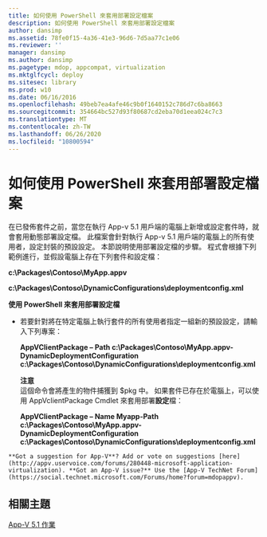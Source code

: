 ```yaml
---
title: 如何使用 PowerShell 來套用部署設定檔案
description: 如何使用 PowerShell 來套用部署設定檔案
author: dansimp
ms.assetid: 78fe0f15-4a36-41e3-96d6-7d5aa77c1e06
ms.reviewer: ''
manager: dansimp
ms.author: dansimp
ms.pagetype: mdop, appcompat, virtualization
ms.mktglfcycl: deploy
ms.sitesec: library
ms.prod: w10
ms.date: 06/16/2016
ms.openlocfilehash: 49beb7ea4afe46c9b0f1640152c786d7c6ba8663
ms.sourcegitcommit: 354664bc527d93f80687cd2eba70d1eea024c7c3
ms.translationtype: MT
ms.contentlocale: zh-TW
ms.lasthandoff: 06/26/2020
ms.locfileid: "10800594"
---
```

# 如何使用 PowerShell 來套用部署設定檔案


在已發佈套件之前，當您在執行 App-v 5.1 用戶端的電腦上新增或設定套件時，就會套用動態部署設定檔。 此檔案會針對執行 App-v 5.1 用戶端的電腦上的所有使用者，設定封裝的預設設定。 本節說明使用部署設定檔的步驟。 程式會根據下列範例進行，並假設電腦上存在下列套件和設定檔：

**c:\\Packages\\Contoso\\MyApp.appv**

**c:\\Packages\\Contoso\\DynamicConfigurations\\deploymentconfig.xml**

**使用 PowerShell 來套用部署設定檔**

-   若要針對將在特定電腦上執行套件的所有使用者指定一組新的預設設定，請輸入下列專案：

    **AppVClientPackage – Path c:\\Packages\\Contoso\\MyApp.appv-DynamicDeploymentConfiguration c:\\Packages\\Contoso\\DynamicConfigurations\\deploymentconfig.xml**

    **注意**  
    這個命令會將產生的物件捕獲到 $pkg 中。 如果套件已存在於電腦上，可以使用 AppVclientPackage Cmdlet 來套用部署**設定**檔：

    **AppVClientPackage – Name Myapp-Path c:\\Packages\\Contoso\\MyApp.appv-DynamicDeploymentConfiguration c:\\Packages\\Contoso\\DynamicConfigurations\\deploymentconfig.xml**



~~~
**Got a suggestion for App-V**? Add or vote on suggestions [here](http://appv.uservoice.com/forums/280448-microsoft-application-virtualization). **Got an App-V issue?** Use the [App-V TechNet Forum](https://social.technet.microsoft.com/Forums/home?forum=mdopappv).
~~~

## 相關主題


[App-V 5.1 作業](operations-for-app-v-51.md)









